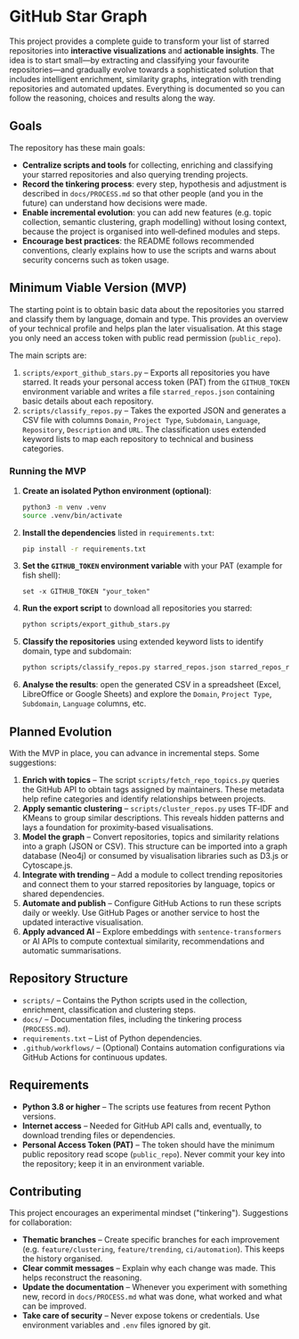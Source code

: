 # GitHub Star Graph

This project provides a complete guide to transform your list of starred repositories into **interactive visualizations** and **actionable insights**.  The idea is to start small—by extracting and classifying your favourite repositories—and gradually evolve towards a sophisticated solution that includes intelligent enrichment, similarity graphs, integration with trending repositories and automated updates.  Everything is documented so you can follow the reasoning, choices and results along the way.

## Goals

The repository has these main goals:

* **Centralize scripts and tools** for collecting, enriching and classifying your starred repositories and also querying trending projects.
* **Record the tinkering process**: every step, hypothesis and adjustment is described in `docs/PROCESS.md` so that other people (and you in the future) can understand how decisions were made.
* **Enable incremental evolution**: you can add new features (e.g. topic collection, semantic clustering, graph modelling) without losing context, because the project is organised into well‑defined modules and steps.
* **Encourage best practices**: the README follows recommended conventions, clearly explains how to use the scripts and warns about security concerns such as token usage.

## Minimum Viable Version (MVP)

The starting point is to obtain basic data about the repositories you starred and classify them by language, domain and type.  This provides an overview of your technical profile and helps plan the later visualisation.  At this stage you only need an access token with public read permission (`public_repo`).

The main scripts are:

1. `scripts/export_github_stars.py` – Exports all repositories you have starred.  It reads your personal access token (PAT) from the `GITHUB_TOKEN` environment variable and writes a file `starred_repos.json` containing basic details about each repository.
2. `scripts/classify_repos.py` – Takes the exported JSON and generates a CSV file with columns `Domain`, `Project Type`, `Subdomain`, `Language`, `Repository`, `Description` and `URL`.  The classification uses extended keyword lists to map each repository to technical and business categories.

### Running the MVP

1. **Create an isolated Python environment (optional)**:

   ```bash
   python3 -m venv .venv
   source .venv/bin/activate
   ```

2. **Install the dependencies** listed in `requirements.txt`:

   ```bash
   pip install -r requirements.txt
   ```

3. **Set the `GITHUB_TOKEN` environment variable** with your PAT (example for fish shell):

   ```fish
   set -x GITHUB_TOKEN "your_token"
   ```

4. **Run the export script** to download all repositories you starred:

   ```bash
   python scripts/export_github_stars.py
   ```

5. **Classify the repositories** using extended keyword lists to identify domain, type and subdomain:

   ```bash
   python scripts/classify_repos.py starred_repos.json starred_repos_refined.csv
   ```

6. **Analyse the results**: open the generated CSV in a spreadsheet (Excel, LibreOffice or Google Sheets) and explore the `Domain`, `Project Type`, `Subdomain`, `Language` columns, etc.

## Planned Evolution

With the MVP in place, you can advance in incremental steps.  Some suggestions:

1. **Enrich with topics** – The script `scripts/fetch_repo_topics.py` queries the GitHub API to obtain tags assigned by maintainers.  These metadata help refine categories and identify relationships between projects.
2. **Apply semantic clustering** – `scripts/cluster_repos.py` uses TF‑IDF and KMeans to group similar descriptions.  This reveals hidden patterns and lays a foundation for proximity‑based visualisations.
3. **Model the graph** – Convert repositories, topics and similarity relations into a graph (JSON or CSV).  This structure can be imported into a graph database (Neo4j) or consumed by visualisation libraries such as D3.js or Cytoscape.js.
4. **Integrate with trending** – Add a module to collect trending repositories and connect them to your starred repositories by language, topics or shared dependencies.
5. **Automate and publish** – Configure GitHub Actions to run these scripts daily or weekly.  Use GitHub Pages or another service to host the updated interactive visualisation.
6. **Apply advanced AI** – Explore embeddings with `sentence-transformers` or AI APIs to compute contextual similarity, recommendations and automatic summarisations.

## Repository Structure

* `scripts/` – Contains the Python scripts used in the collection, enrichment, classification and clustering steps.
* `docs/` – Documentation files, including the tinkering process (`PROCESS.md`).
* `requirements.txt` – List of Python dependencies.
* `.github/workflows/` – (Optional) Contains automation configurations via GitHub Actions for continuous updates.

## Requirements

* **Python 3.8 or higher** – The scripts use features from recent Python versions.
* **Internet access** – Needed for GitHub API calls and, eventually, to download trending files or dependencies.
* **Personal Access Token (PAT)** – The token should have the minimum public repository read scope (`public_repo`).  Never commit your key into the repository; keep it in an environment variable.

## Contributing

This project encourages an experimental mindset ("tinkering").  Suggestions for collaboration:

* **Thematic branches** – Create specific branches for each improvement (e.g. `feature/clustering`, `feature/trending`, `ci/automation`).  This keeps the history organised.
* **Clear commit messages** – Explain why each change was made.  This helps reconstruct the reasoning.
* **Update the documentation** – Whenever you experiment with something new, record in `docs/PROCESS.md` what was done, what worked and what can be improved.
* **Take care of security** – Never expose tokens or credentials.  Use environment variables and `.env` files ignored by git.